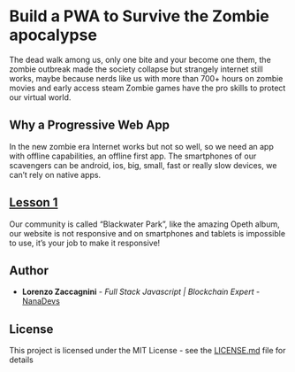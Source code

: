 # Build a PWA to Survive the Zombie apocalypse

The dead walk among us, only one bite and your become one them, the zombie outbreak made the society collapse but strangely internet still works, maybe because nerds like us with more than 700+ hours on zombie movies and early access steam Zombie games have the pro skills to protect our virtual world.

## Why a Progressive Web App

In the new zombie era Internet works but not so well, so we need an app with offline capabilities, an offline first app. The smartphones of our scavengers can be android, ios, big, small, fast or really slow devices, we can’t rely on native apps.

## [Lesson 1](https://medium.com/@lorenzozaccagnini/build-a-pwa-to-survive-the-zombie-apocalypse-part-1-48990bb9d4bf)

Our community is called “Blackwater Park”, like the amazing Opeth album, our website is not responsive and on smartphones and tablets is impossible to use, it’s your job to make it responsive!

## Author

* **Lorenzo Zaccagnini** - *Full Stack Javascript | Blockchain Expert* - [NanaDevs](http://nanadevs.com/)

## License

This project is licensed under the MIT License - see the [LICENSE.md](LICENSE.md) file for details


